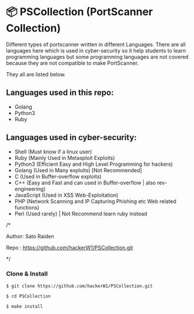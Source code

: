 # :package: PSCollection (PortScanner Collection)

Different types of portscanner written in different Languages. 
There are all languages here which is used in cyber-security so it help students to learn programming languages but some programming languages are not covered because they are not compatible to make PortScanner.

They all are listed below.


## Languages used in this repo:

- Golang
- Python3
- Ruby

## Languages used in cyber-security:

- Shell (Must know if a linux user)
- Ruby (Mainly Used in Metasploit Exploits)
- Python3 (Efficient Easy and High Level Programming for hackers)
- Golang (Used in Many exploits) [Not Recommended]
- C (Used in Buffer-overflow exploits)
- C++ (Easy and Fast and can used in Buffer-overflow | also rev-engineering)
- JavaScript (Used in XSS Web-Exploitation)
- PHP (Network Scanning and IP Capturing Phishing etc Web related functions)
- Perl (Used rarely) | Not Recommend learn ruby instead

/*

Author: Sato Raiden

Repo  : https://github.com/hackerW1/PSCollection.git

*/

### Clone & Install

```
$ git clone https://github.com/hackerW1/PSCollection.git

$ cd PSCollection

$ make install

```
